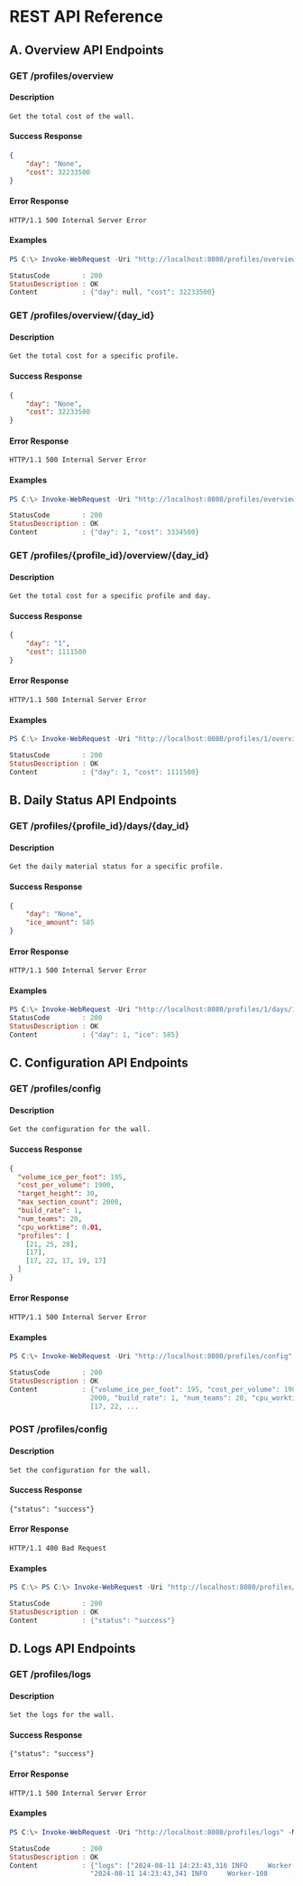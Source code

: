 # REST API Reference

## A. Overview API Endpoints

### GET /profiles/overview

#### Description

```text
Get the total cost of the wall.
```

#### Success Response

```json
{
    "day": "None",
    "cost": 32233500
}
```

#### Error Response

```text
HTTP/1.1 500 Internal Server Error
```

#### Examples

```powershell
PS C:\> Invoke-WebRequest -Uri "http://localhost:8080/profiles/overview" -Method Get

StatusCode        : 200
StatusDescription : OK
Content           : {"day": null, "cost": 32233500}
```
  
### GET /profiles/overview/{day_id}

#### Description

```text
Get the total cost for a specific profile.
```

#### Success Response

```json
{
    "day": "None",
    "cost": 32233500
}
```

#### Error Response

```text
HTTP/1.1 500 Internal Server Error
```

#### Examples

```powershell
PS C:\> Invoke-WebRequest -Uri "http://localhost:8080/profiles/overview/1" -Method Get

StatusCode        : 200
StatusDescription : OK
Content           : {"day": 1, "cost": 3334500}
```

### GET /profiles/{profile_id}/overview/{day_id}

#### Description

```text
Get the total cost for a specific profile and day.
```

#### Success Response

```json
{
    "day": "1",
    "cost": 1111500
}
```

#### Error Response

```text
HTTP/1.1 500 Internal Server Error
```


#### Examples

```powershell
PS C:\> Invoke-WebRequest -Uri "http://localhost:8080/profiles/1/overview/1" -Method Get

StatusCode        : 200
StatusDescription : OK
Content           : {"day": 1, "cost": 1111500}
```

## B. Daily Status API Endpoints

### GET /profiles/{profile_id}/days/{day_id}

#### Description

```text
Get the daily material status for a specific profile.
```

#### Success Response

```json
{
    "day": "None",
    "ice_amount": 585
}
```

#### Error Response

```text
HTTP/1.1 500 Internal Server Error
```

#### Examples

```powershell
PS C:\> Invoke-WebRequest -Uri "http://localhost:8080/profiles/1/days/1" -Method Get
StatusCode        : 200
StatusDescription : OK
Content           : {"day": 1, "ice": 585}
```

## C. Configuration API Endpoints

### GET /profiles/config

#### Description

```text
Get the configuration for the wall.
```

#### Success Response

```json
{
  "volume_ice_per_foot": 195,
  "cost_per_volume": 1900,
  "target_height": 30,
  "max_section_count": 2000,
  "build_rate": 1,
  "num_teams": 20,
  "cpu_worktime": 0.01,
  "profiles": [
    [21, 25, 28],
    [17],
    [17, 22, 17, 19, 17]
  ]
}
```

#### Error Response

```text
HTTP/1.1 500 Internal Server Error
```

#### Examples

```powershell
PS C:\> Invoke-WebRequest -Uri "http://localhost:8080/profiles/config" -Method Get

StatusCode        : 200
StatusDescription : OK
Content           : {"volume_ice_per_foot": 195, "cost_per_volume": 1900, "target_height": 30, "max_section_count":
                    2000, "build_rate": 1, "num_teams": 20, "cpu_worktime": 0.01, "profiles": [[21, 25, 28], [17],
                    [17, 22, ...
```

### POST /profiles/config

#### Description

```text
Set the configuration for the wall.
```

#### Success Response

```text
{"status": "success"}
```

#### Error Response

```text
HTTP/1.1 400 Bad Request
```

#### Examples

```powershell
PS C:\> PS C:\> Invoke-WebRequest -Uri "http://localhost:8080/profiles/config/" -Method Post -ContentType "application/json" -Body '{"num_teams": 20, "profiles": [[1, 1, 1], [2, 2, 2]]}'

StatusCode        : 200
StatusDescription : OK
Content           : {"status": "success"}
```


## D. Logs API Endpoints

### GET /profiles/logs

#### Description

```text
Set the logs for the wall.
```

#### Success Response

```text
{"status": "success"}
```

#### Error Response

```text
HTTP/1.1 500 Internal Server Error
```

#### Examples

```powershell
PS C:\> Invoke-WebRequest -Uri "http://localhost:8080/profiles/logs" -Method Get

StatusCode        : 200
StatusDescription : OK
Content           : {"logs": ["2024-08-11 14:23:43,316 INFO     Worker-108      - Added 1 foot to section 0 to reach 22 feet on day 1\n",
                    "2024-08-11 14:23:43,341 INFO     Worker-108      - Added 1 foot to section 2 to r...
                    
```